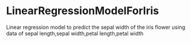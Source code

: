 # LinearRegressionModelForIris
Linear regression model to predict the sepal width of the iris flower using data of sepal length,sepal width,petal length,petal width
